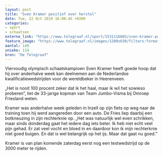 ```yaml
---
layout: post
title: "Sven Kramer positief over herstel"
date: Tue, 22 Oct 2019 16:08:45 +0200
categories: 
- sport 
- schaatsen 
externe_link: "https://www.telegraaf.nl/sport/1531116605/sven-kramer-positief-over-herstel"
feature_image: "https://www.telegraaf.nl/images/1200x630/filters:format(jpeg):quality(80)/cdn-kiosk-api.telegraaf.nl/b647d32c-f4d6-11e9-8a4d-0218eaf05005.jpg"
aantal: 149
unieke: 114
bron: "De Telegraaf"
---
```


<p class="intro">Viervoudig olympisch schaatskampioen Sven Kramer heeft goede hoop dat hij over anderhalve week kan deelnemen aan de Nederlandse kwalificatiewedstrijden voor de wereldbeker in Heerenveen.</p> <p>„Het is nooit 100 procent zeker dat ik het haal, maar ik wil het sowieso proberen”, liet de 33-jarige kopman van Team Jumbo-Visma bij Omroep Friesland weten.</p><p>Kramer was anderhalve week geleden in Inzell op zijn fiets op weg naar de training toen hij werd aangereden door een auto. De Fries liep daarbij een botkneuzing in zijn rechterknie op. „Het was natuurlijk wel even schrikken, maar sinds donderdag gaat het iedere dag iets beter. Ik heb niet echt veel pijn gehad. Er zat veel vocht en bloed in en daardoor kon ik mijn rechterknie niet goed buigen. En dat is wel belangrijk op het ijs. Maar dat gaat nu goed.”</p><p>Kramer is van plan komende zaterdag eerst nog een testwedstrijd op de 3000 meter te rijden.</p>
